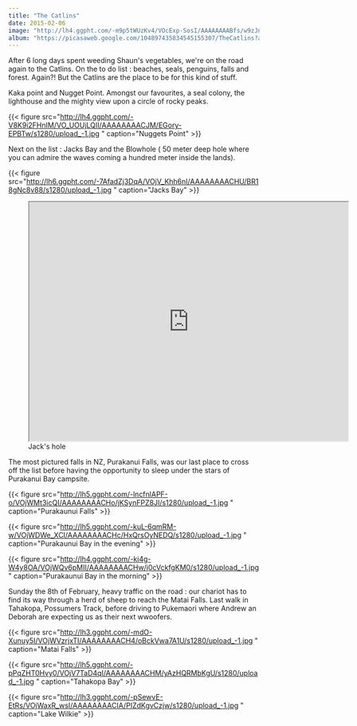 ```yaml
---
title: "The Catlins"
date: 2015-02-06
image: "http://lh4.ggpht.com/-m9p5tWUzKv4/VOcExp-SosI/AAAAAAAABfs/w9zJnuP1xwo/s1280/upload_-1.jpg"
album: "https://picasaweb.google.com/104897435834545155307/TheCatlins?authkey=Gv1sRgCK2M0LSpjcfwnQE"
---
```


After 6 long days spent weeding Shaun's vegetables, we're on the road again to the Catlins. On the to do list : beaches, seals, penguins, falls and forest. Again?! But the Catlins are the place to be for this kind of stuff. 

Kaka point and Nugget Point. Amongst our favourites, a seal colony, the lighthouse and the mighty view upon a circle of rocky peaks.

{{< figure src="http://lh4.ggpht.com/-V8K9i2FHnIM/VO_UOUjLQII/AAAAAAAACJM/EGory-EPBTw/s1280/upload_-1.jpg " caption="Nuggets Point" >}}

Next on the list : Jacks Bay and the Blowhole ( 50 meter deep hole where you can admire the waves coming a hundred meter inside the lands).

{{< figure src="http://lh6.ggpht.com/-7AfadZj3DqA/VOjV_Khh6nI/AAAAAAAACHU/BR18gNc8v88/s1280/upload_-1.jpg " caption="Jacks Bay" >}}

<figure>
<iframe src="https://docs.google.com/file/d/0BzIZ3dfuz-CEWTk5UHpnSVhYWDg/preview" width="640" height="480"></iframe>
<figcaption>
Jack's hole
</figcaption>
</figure>

The most pictured falls in NZ, Purakanui Falls, was our last place to cross off the list before having the opportunity to sleep under the stars of Purakanui Bay campsite.

{{< figure src="http://lh5.ggpht.com/-lncfnlAPF-o/VOjWMt3icQI/AAAAAAAACHo/jKSynFPZ8JI/s1280/upload_-1.jpg " caption="Purakaunui Falls" >}}

{{< figure src="http://lh5.ggpht.com/-kuL-6qmRM-w/VOjWDWe_XCI/AAAAAAAACHc/HxQrsOyNEDQ/s1280/upload_-1.jpg " caption="Purakaunui Bay in the evening" >}}

{{< figure src="http://lh4.ggpht.com/-ki4g-W4y8OA/VOjWQv6pMII/AAAAAAAACHw/j0cVckfgKM0/s1280/upload_-1.jpg " caption="Purakaunui Bay in the morning" >}}

Sunday the 8th of February, heavy traffic on the road : our chariot has to find its way through a herd of sheep to reach the Matai Falls. Last walk in Tahakopa, Possumers Track, before driving to Pukemaori where Andrew an Deborah are expecting us as their next wwoofers.

{{< figure src="http://lh3.ggpht.com/-mdO-Xunuy5I/VOjWVzrjxTI/AAAAAAAACH4/oBckVwa7A1U/s1280/upload_-1.jpg " caption="Matai Falls" >}}

{{< figure src="http://lh5.ggpht.com/-pPqZHT0Hvy0/VOjV7TaD4qI/AAAAAAAACHM/yAzHQRMbKgU/s1280/upload_-1.jpg " caption="Tahakopa Bay" >}}

{{< figure src="http://lh3.ggpht.com/-pSewvE-EtRs/VOjWaxR_wsI/AAAAAAAACIA/PIZdKgvCzjw/s1280/upload_-1.jpg " caption="Lake Wilkie" >}}
